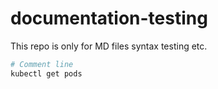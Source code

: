 # documentation-testing
This repo is only for MD files syntax testing etc.

````bash
# Comment line
kubectl get pods
````
